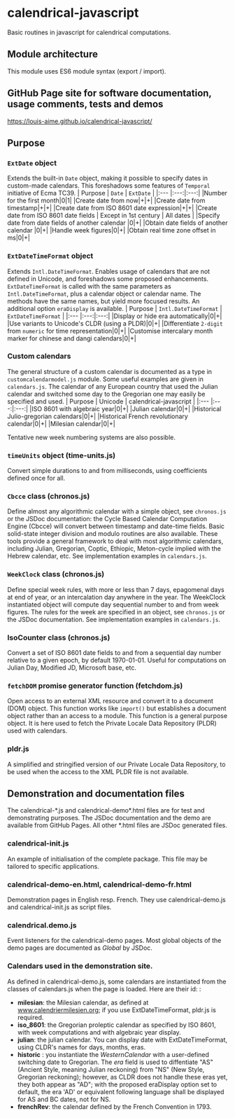 # calendrical-javascript
Basic routines in javascript for calendrical computations.
## Module architecture
This module uses ES6 module syntax (export / import).
## GitHub Page site for software documentation, usage comments, tests and demos
https://louis-aime.github.io/calendrical-javascript/

## Purpose

### `ExtDate` object
Extends the built-in `Date` object, making it possible to specify dates in custom-made calendars. 
This foreshadows some features of `Temporal` initiative of Ecma TC39.
| Purpose | `Date` | `ExtDate` |
|:--- |:---:|:---:|
|Number for the first month|0|1|
|Create date from now|+|+|
|Create date from timestamp|+|+|
|Create date from ISO 8601 date expression|+|+|
|Create date from ISO 8601 date fields | Except in 1st century | All dates |
|Specify date from date fields of another calendar |0|+|
|Obtain date fields of another calendar |0|+|
|Handle week figures|0|+|
|Obtain real time zone offset in ms|0|+|
### `ExtDateTimeFormat` object
Extends `Intl.DateTimeFormat`. Enables usage of calendars that are not defined in Unicode, and foreshadows some proposed enhancements. 
`ExtDateTimeFormat` is called with the same parameters as `Intl.DateTimeFormat`, plus a calendar object or calendar name. 
The methods have the same names, but yield more focused results.
An additional option `eraDisplay` is available.
| Purpose | `Intl.DateTimeFormat` | `ExtDateTimeFormat` |
|:--- |:---:|:---:|
|Display or hide era automatically|0|+|
|Use variants to Unicode's CLDR (using a PLDR)|0|+|
|Differentiate `2-digit` from `numeric` for time representation|0|+|
|Customise intercalary month marker for chinese and dangi calendars|0|+|
### Custom calendars
The general structure of a custom calendar is documented as a type in `customcalendarmodel.js` module. 
Some useful examples are given in `calendars.js`.
The calendar of any European country that used the Julian calendar and switched some day to the Gregorian one 
may easily be specified and used.
| Purpose | Unicode | calendrical-javascript |
|:--- |:---:|:---:|
|ISO 8601 with algebraic year|0|+|
|Julian calendar|0|+|
|Historical Julio-gregorian calendars|0|+|
|Historical French revolutionary calendar|0|+|
|Milesian calendar|0|+|

Tentative new week numbering systems are also possible.
### `timeUnits` object (time-units.js)
Convert simple durations to and from milliseconds, using coefficients defined once for all.
### `Cbcce` class (chronos.js)
Define almost any algorithmic calendar with a simple object, see `chronos.js` or the JSDoc documentation:
the Cycle Based Calendar Computation Engine (Cbcce) will convert between timestamp and date-time fields.
Basic solid-state integer division and modulo routines are also available.
These tools provide a general framework to deal with most algorithmic calendars, 
including Julian,  Gregorian, Coptic, Ethiopic, Meton-cycle implied with the Hebrew calendar, etc.
See implementation examples in `calendars.js`.
### `WeekClock` class (chronos.js)
Define special week rules, with more or less than 7 days, epagomenal days at end of year, or an intercalation day anywhere in the year.
The WeekClock instantiated object will compute day sequential number to and from week figures. 
The rules for the week are specified in an object, see `chronos.js` or the JSDoc documentation.
See implementation examples in `calendars.js`.
### IsoCounter class (chronos.js)
Convert a set of ISO 8601 date fields to and from a sequential day number relative to a given epoch,
by default 1970-01-01. Useful for computations on Julian Day, Modified JD, Microsoft base, etc.
### `fetchDOM` promise generator function (fetchdom.js)
Open access to an external XML resource and convert it to a document (DOM) object. 
This function works like `import()` but establishes a document object rather than an access to a module.
This function is a general purpose object. It is here used to fetch the Private Locale Data Repository (PLDR) used with calendars.
### pldr.js
A simplified and stringified version of our Private Locale Data Repository, 
to be used when the access to the XML PLDR file is not available.
## Demonstration and documentation files
The calendrical-\*.js and calendrical-demo\*.html files are for test and demonstrating purposes. 
The JSDoc documentation and the demo are available from GitHub Pages.
All other \*.html files are JSDoc generated files.
### calendrical-init.js
An example of initialisation of the complete package. This file may be tailored to specific applications.
### calendrical-demo-en.html, calendrical-demo-fr.html
Demonstration pages in English resp. French.
They use calendrical-demo.js and calendrical-init.js as script files.
### calendrical.demo.js 
Event listeners for the calendrical-demo pages. Most global objects of the demo pages are documented as *Global* by JSDoc.
### Calendars used in the demonstration site.
As defined in calendrical-demo.js, some calendars are instantiated from the classes of calendars.js when the page is loaded. Here are their id:  :
 * **milesian**: the Milesian calendar, as defined at www.calendriermilesien.org; if you use ExtDateTimeFormat, pldr.js is required.
 * **iso_8601**: the Gregorian proleptic calendar as specified by ISO 8601, with week computations and with algebraic year display.
 * **julian**: the julian calendar. You can display date with ExtDateTimeFormat, using CLDR's names for days, months, eras.  
 * **historic** : you instantiate the *WesternCalendar* with a user-defined switching date to Gregorian. The *era* field is used to diffentiate "AS" (Ancient Style, meaning Julian reckoning) from "NS" (New Style, Gregorian reckoning); however, as CLDR does not handle these eras yet, they both appear as "AD"; with the proposed eraDisplay option set to default, the era 'AD' or equivalent following language shall be displayed for AS and BC dates, not for NS.
 * **frenchRev**: the calendar defined by the French Convention in 1793.
